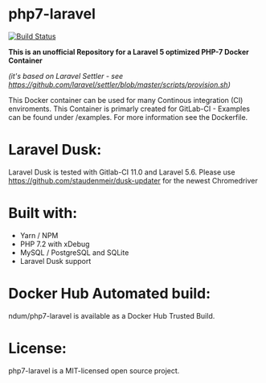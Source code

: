 # php7-laravel

[![Build Status](https://travis-ci.org/ndum/php7-laravel.svg)](https://travis-ci.org/ndum/php7-laravel)

**This is an unofficial Repository for a Laravel 5 optimized PHP-7 Docker Container** 

*(it's based on Laravel Settler - see https://github.com/laravel/settler/blob/master/scripts/provision.sh)*

This Docker container can be used for many Continous integration (CI) enviroments.
This Container is primarly created for GitLab-CI - Examples can be found under /examples. For more information see the Dockerfile.

# Laravel Dusk:
Laravel Dusk is tested with Gitlab-CI 11.0 and Laravel 5.6. Please use https://github.com/staudenmeir/dusk-updater for the newest Chromedriver

# Built with:
* Yarn / NPM
* PHP 7.2 with xDebug
* MySQL / PostgreSQL and SQLite
* Laravel Dusk support

# Docker Hub Automated build:
ndum/php7-laravel is available as a Docker Hub Trusted Build.

# License:
php7-laravel is a MIT-licensed open source project.
